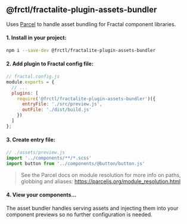## @frctl/fractalite-plugin-assets-bundler

Uses [Parcel](https://parceljs.org) to handle asset bundling for Fractal component libraries.

#### 1. Install in your project:

```bash
npm i --save-dev @frctl/fractalite-plugin-assets-bundler
```

#### 2. Add plugin to Fractal config file: 

```js
// fractal.config.js
module.exports = {
  // ...  
  plugins: [
    require('@frctl/fractalite-plugin-assets-bundler')({
      entryFile: './src/preview.js',
      outFile: './dist/build.js'
    })
  ]
};
```

#### 3. Create entry file:

```js
// ./assets/preview.js
import '../components/**/*.scss'
import button from '../components/@button/button.js'
```

> See the Parcel docs on module resolution for more info on paths, globbing and aliases: https://parceljs.org/module_resolution.html

#### 4. View your components...

The asset bundler handles serving assets and injecting them into your component previews so no further configuration is needed.

